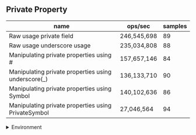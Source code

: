## Private Property

|name|ops/sec|samples|
|-|-|-|
|Raw usage private field|246,545,698|89|
|Raw usage underscore usage|235,034,808|88|
|Manipulating private properties using #|157,657,146|84|
|Manipulating private properties using underscore(_)|136,133,710|90|
|Manipulating private properties using Symbol|140,102,636|86|
|Manipulating private properties using PrivateSymbol|27,046,564|94|


<details>
<summary>Environment</summary>

* __Machine:__ linux x64 | 2 vCPUs | 6.8GB Mem
* __Run:__ Tue Oct 03 2023 01:28:35 GMT+0000 (Coordinated Universal Time)
</details>

